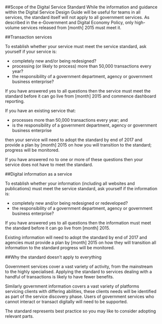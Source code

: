 ##Scope of the Digital Service Standard
While the information and guidance within the Digital Service Design Guide will be useful for teams in all services, the standard itself will not apply to all government services. As described in the e-Government and Digital Economy Policy, only high-volume services released from [month] 2015 must meet it.
 
##Transaction services
 
To establish whether your service must meet the service standard, ask yourself if your service is:
 - completely new and/or being redesigned?
 - processing (or likely to process) more than 50,000 transactions every year?
 - the responsibility of a government department, agency or government business enterprise?
 
If you have answered yes to all questions then the service must meet the standard before it can go live from [month] 2015 and commence dashboard reporting.
 
If you have an existing service that:
 - processes more than 50,000 transactions every year; and
 - is the responsibility of a government department, agency or government business enterprise
 
then your service will need to adopt the standard by end of 2017 and provide a plan by [month] 2015 on how you will transition to the standard; progress will be monitored.
 
If you have answered no to one or more of these questions then your service does not have to meet the standard.
 
##Digital information as a service
 

To establish whether your information (including all websites and publications) must meet the service standard, ask yourself if the information is:
 - completely new and/or being redesigned or redeveloped?
 - the responsibility of a government department, agency or government business enterprise?
 
If you have answered yes to all questions then the information must meet the standard before it can go live from [month] 2015.
 
Existing information will need to adopt the standard by end of 2017 and agencies must provide a plan by [month] 2015 on how they will transition all information to the standard progress will be monitored.
 
##Why the standard doesn’t apply to everything
 
Government services cover a vast variety of activity, from the mainstream to the highly specialised. Applying the standard to services dealing with a handful of transactions is likely to have fewer benefits.
 
Similarly government information covers a vast variety of platforms servicing clients with differing abilities, these clients needs will be identified as part of the service discovery phase. Users of government services who cannot interact or transact digitally will need to be supported.
 
The standard represents best practice so you may like to consider adopting relevant parts.
